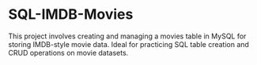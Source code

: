 # SQL-IMDB-Movies
This project involves creating and managing a movies table in MySQL for storing IMDB-style movie data. Ideal for practicing SQL table creation and CRUD operations on movie datasets.
